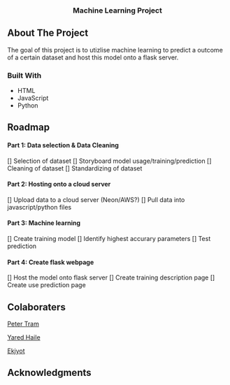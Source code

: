  <!-- Improved compatibility of back to top link: See: https://github.com/othneildrew/Best-README-Template/pull/73 -->
<a name="readme-top"></a>


<h3 align="center">Machine Learning Project</h3>

  <p align="center">
  </p>

<!-- ABOUT THE PROJECT -->
## About The Project

<p>The goal of this project is to utizlise machine learning to predict a outcome of a certain dataset and host this model onto a flask server.
</p>

### Built With

* HTML
* JavaScript
* Python

<!-- ROADMAP -->
## Roadmap

#### Part 1: Data selection & Data Cleaning
[] Selection of dataset 
[] Storyboard model usage/training/prediction
[] Cleaning of dataset
[] Standardizing of dataset 

#### Part 2: Hosting onto a cloud server
[] Upload data to a cloud server (Neon/AWS?)
[] Pull data into javascript/python files

#### Part 3: Machine learning
[] Create training model 
[] Identify highest accurary parameters 
[] Test prediction

#### Part 4: Create flask webpage 
[] Host the model onto flask server
[] Create training description page 
[] Create use prediction page

<!-- CONTACT -->
## Colaboraters

[Peter Tram](https://github.com/PeterTramm)

[Yared Haile](https://github.com/YaredHaile)

[Ekjyot](https://github.com/Ework1989)

<!-- ACKNOWLEDGMENTS -->
## Acknowledgments



